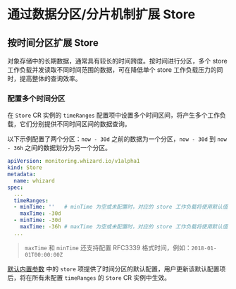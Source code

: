 # 通过数据分区/分片机制扩展 Store

## 按时间分区扩展 Store

对象存储中的长期数据，通常具有较长的时间跨度。按时间进行分区，多个 store 工作负载并发读取不同时间范围的数据，可在降低单个 store 工作负载压力的同时，提高整体的查询效率。  

### 配置多个时间分区

在 `Store` CR 实例的 `timeRanges` 配置项中设置多个时间区间，将产生多个工作负载，它们分别提供不同时间区间的数据查询。  

以下示例配置了两个分区：`now - 30d` 之前的数据为一个分区，`now - 30d` 到 `now - 36h` 之间的数据划分为另一个分区。

```yaml
apiVersion: monitoring.whizard.io/v1alpha1
kind: Store
metadata:
  name: whizard
spec:
  ...
  timeRanges:
  - minTime: ''   # minTime 为空或未配置时，对应的 store 工作负载将使用默认值 0000-01-01T00:00:00Z
    maxTime: -30d
  - minTime: -30d
    maxTime: -36h # maxTime 为空或未配置时，对应的 store 工作负载将使用默认值 9999-12-31T23:59:59Z
  ...
```

> `maxTime` 和 `minTime` 还支持配置 RFC3339 格式时间，例如：`2018-01-01T00:00:00Z`

[默认内置参数](./configuration-parameters.md#组件默认内置参数) 中的 `store` 项提供了时间分区的默认配置，用户更新该默认配置项后，将在所有未配置 `timeRanges` 的 `Store` CR 实例中生效。